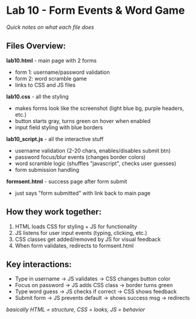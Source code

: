 # Lab 10 - Form Events & Word Game
*Quick notes on what each file does*

## Files Overview:

**lab10.html** - main page with 2 forms
- form 1: username/password validation 
- form 2: word scramble game
- links to CSS and JS files

**lab10.css** - all the styling
- makes forms look like the screenshot (light blue bg, purple headers, etc.)
- button starts gray, turns green on hover when enabled
- input field styling with blue borders

**lab10_script.js** - all the interactive stuff
- username validation (2-20 chars, enables/disables submit btn)
- password focus/blur events (changes border colors)
- word scramble logic (shuffles "javascript", checks user guesses)
- form submission handling

**formsent.html** - success page after form submit
- just says "form submitted" with link back to main page

## How they work together:

1. HTML loads CSS for styling + JS for functionality
2. JS listens for user input events (typing, clicking, etc.)
3. CSS classes get added/removed by JS for visual feedback
4. When form validates, redirects to formsent.html

## Key interactions:
- Type in username → JS validates → CSS changes button color
- Focus on password → JS adds CSS class → border turns green  
- Type word guess → JS checks if correct → CSS shows feedback
- Submit form → JS prevents default → shows success msg → redirects

*basically HTML = structure, CSS = looks, JS = behavior*